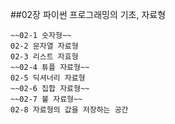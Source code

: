 ##02장 파이썬 프로그래밍의 기초, 자료형  
  
    ~~02-1 숫자형~~  
    02-2 문자열 자료형  
    02-3 리스트 자효형  
    ~~02-4 튜플 자료형~~  
    02-5 딕셔너리 자료형  
    ~~02-6 집합 자료형~~  
    ~~02-7 불 자료형~~  
    02-8 자료형의 값을 저장하는 공간  
  
